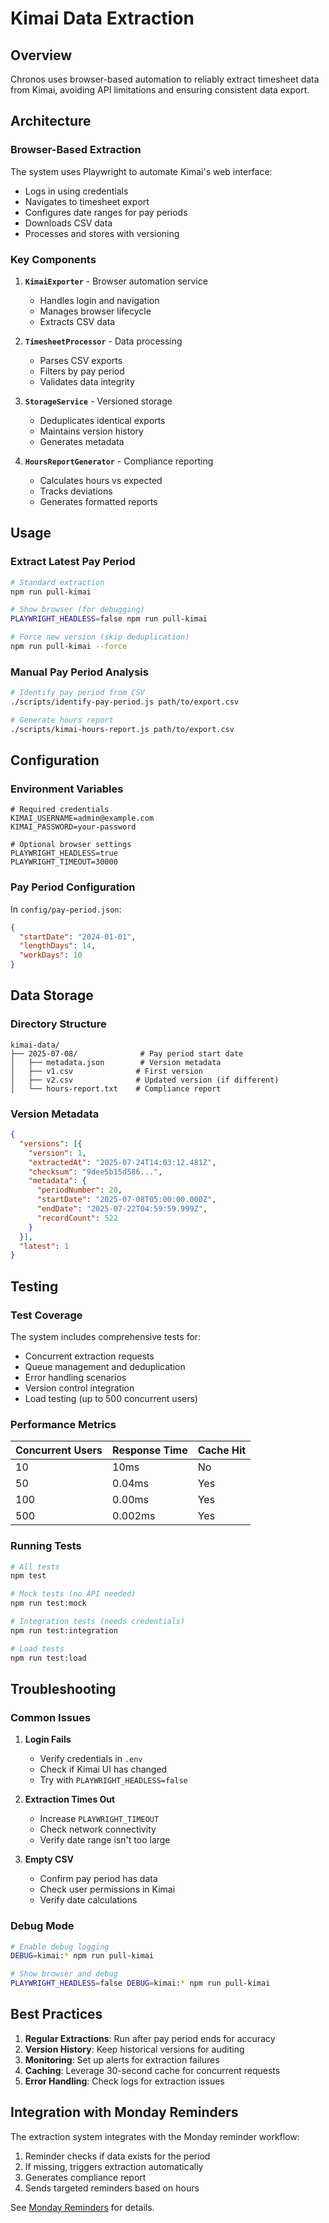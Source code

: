 # Kimai Data Extraction

## Overview

Chronos uses browser-based automation to reliably extract timesheet data from Kimai, avoiding API limitations and ensuring consistent data export.

## Architecture

### Browser-Based Extraction
The system uses Playwright to automate Kimai's web interface:
- Logs in using credentials
- Navigates to timesheet export
- Configures date ranges for pay periods
- Downloads CSV data
- Processes and stores with versioning

### Key Components

1. **`KimaiExporter`** - Browser automation service
   - Handles login and navigation
   - Manages browser lifecycle
   - Extracts CSV data

2. **`TimesheetProcessor`** - Data processing
   - Parses CSV exports
   - Filters by pay period
   - Validates data integrity

3. **`StorageService`** - Versioned storage
   - Deduplicates identical exports
   - Maintains version history
   - Generates metadata

4. **`HoursReportGenerator`** - Compliance reporting
   - Calculates hours vs expected
   - Tracks deviations
   - Generates formatted reports

## Usage

### Extract Latest Pay Period
```bash
# Standard extraction
npm run pull-kimai

# Show browser (for debugging)
PLAYWRIGHT_HEADLESS=false npm run pull-kimai

# Force new version (skip deduplication)
npm run pull-kimai --force
```

### Manual Pay Period Analysis
```bash
# Identify pay period from CSV
./scripts/identify-pay-period.js path/to/export.csv

# Generate hours report
./scripts/kimai-hours-report.js path/to/export.csv
```

## Configuration

### Environment Variables
```env
# Required credentials
KIMAI_USERNAME=admin@example.com
KIMAI_PASSWORD=your-password

# Optional browser settings
PLAYWRIGHT_HEADLESS=true
PLAYWRIGHT_TIMEOUT=30000
```

### Pay Period Configuration
In `config/pay-period.json`:
```json
{
  "startDate": "2024-01-01",
  "lengthDays": 14,
  "workDays": 10
}
```

## Data Storage

### Directory Structure
```
kimai-data/
├── 2025-07-08/              # Pay period start date
│   ├── metadata.json        # Version metadata
│   ├── v1.csv              # First version
│   ├── v2.csv              # Updated version (if different)
│   └── hours-report.txt    # Compliance report
```

### Version Metadata
```json
{
  "versions": [{
    "version": 1,
    "extractedAt": "2025-07-24T14:03:12.481Z",
    "checksum": "9dee5b15d586...",
    "metadata": {
      "periodNumber": 20,
      "startDate": "2025-07-08T05:00:00.000Z",
      "endDate": "2025-07-22T04:59:59.999Z",
      "recordCount": 522
    }
  }],
  "latest": 1
}
```

## Testing

### Test Coverage
The system includes comprehensive tests for:
- Concurrent extraction requests
- Queue management and deduplication
- Error handling scenarios
- Version control integration
- Load testing (up to 500 concurrent users)

### Performance Metrics
| Concurrent Users | Response Time | Cache Hit |
|-----------------|---------------|-----------|
| 10              | 10ms         | No        |
| 50              | 0.04ms       | Yes       |
| 100             | 0.00ms       | Yes       |
| 500             | 0.002ms      | Yes       |

### Running Tests
```bash
# All tests
npm test

# Mock tests (no API needed)
npm run test:mock

# Integration tests (needs credentials)
npm run test:integration

# Load tests
npm run test:load
```

## Troubleshooting

### Common Issues

1. **Login Fails**
   - Verify credentials in `.env`
   - Check if Kimai UI has changed
   - Try with `PLAYWRIGHT_HEADLESS=false`

2. **Extraction Times Out**
   - Increase `PLAYWRIGHT_TIMEOUT`
   - Check network connectivity
   - Verify date range isn't too large

3. **Empty CSV**
   - Confirm pay period has data
   - Check user permissions in Kimai
   - Verify date calculations

### Debug Mode
```bash
# Enable debug logging
DEBUG=kimai:* npm run pull-kimai

# Show browser and debug
PLAYWRIGHT_HEADLESS=false DEBUG=kimai:* npm run pull-kimai
```

## Best Practices

1. **Regular Extractions**: Run after pay period ends for accuracy
2. **Version History**: Keep historical versions for auditing
3. **Monitoring**: Set up alerts for extraction failures
4. **Caching**: Leverage 30-second cache for concurrent requests
5. **Error Handling**: Check logs for extraction issues

## Integration with Monday Reminders

The extraction system integrates with the Monday reminder workflow:
1. Reminder checks if data exists for the period
2. If missing, triggers extraction automatically
3. Generates compliance report
4. Sends targeted reminders based on hours

See [Monday Reminders](./monday-reminder.md) for details.
